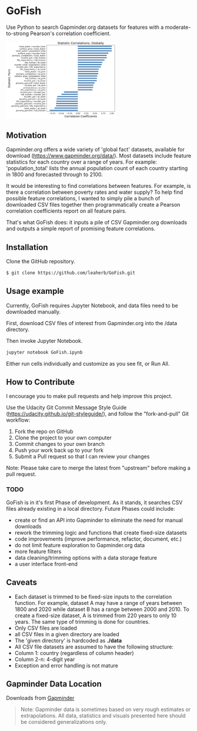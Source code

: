 # GoFish

Use Python to search Gapminder.org datasets for features with a moderate-to-strong Pearson's correlation coefficient.

<img src="docs/GoFishPlot.png" alt="GoFish correlation plot" width="300px" height="auto">

## Motivation

Gapminder.org offers a wide variety of 'global fact' datasets, available for download (https://www.gapminder.org/data/). Most datasets include feature statistics for each country over a range of years. For example: 'population_total' lists the annual population count of each country starting in 1800 and forecasted through to 2100.  

It would be interesting to find correlations between features. For example, is there a correlation between poverty rates and water supply? To help find possible feature correlations, I wanted to simply pile a bunch of downloaded CSV files together then programmatically create a Pearson correlation coefficients report on all feature pairs. 

That's what GoFish does: it inputs a pile of CSV Gapminder.org downloads and outputs a simple report of promising feature correlations. 

## Installation

Clone the GitHub repository.

```sh
$ git clone https://github.com/leaherb/GoFish.git
```

## Usage example

Currently, GoFish requires Jupyter Notebook, and data files need to be downloaded manually.

First, download CSV files of interest from Gapminder.org into the /data directory.

Then invoke Jupyter Notebook. 

```sh
jupyter notebook GoFish.ipynb
```

Either run cells individually and customize as you see fit, or Run All.

## How to Contribute

I encourage you to make pull requests and help improve this project.

Use the Udacity Git Commit Message Style Guide (https://udacity.github.io/git-styleguide/), and follow the "fork-and-pull" Git workflow:

1. Fork the repo on GitHub
1. Clone the project to your own computer
1. Commit changes to your own branch
1. Push your work back up to your fork
1. Submit a Pull request so that I can review your changes

Note: Please take care to merge the latest from "upstream" before making a pull request.

### TODO
GoFish is in it's first Phase of development. As it stands, it searches CSV files already existing in a local directory. Future Phases could include:

* create or find an API into Gapminder to eliminate the need for manual downloads
* rework the trimming logic and functions that create fixed-size datasets
* code improvements (improve performance, refactor, document, etc.)
* do not limit feature exploration to Gapminder.org data
* more feature filters
* data cleaning/trimming options with a data storage feature
* a user interface front-end


## Caveats
* Each dataset is trimmed to be fixed-size inputs to the correlation function. 
  For example, dataset A may have a range of years between 1800 and 2020 while dataset B
  has a range between 2000 and 2010. To create a fixed-size dataset, A is trimmed from 220 
  years to only 10 years. The same type of trimming is done for countries. 
* Only CSV files are loaded
* all CSV files in a given directory are loaded
* The 'given directory' is hardcoded as **./data**
* All CSV file datasets are assumed to have the following structure:
 * Column 1: country (regardless of column header)
 * Column 2-n: 4-digit year
* Exception and error handling is not mature

## Gapminder Data Location
Downloads from <a href target="_blank" source="https://www.gapminder.org/data/">Gapminder</a>

> Note: Gapminder data is sometimes based on very rough estimates or extrapolations. All data, statistics and visuals presented here should be considered generalizations only. 
